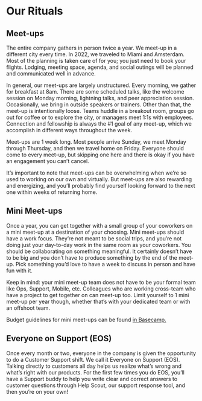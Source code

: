 # Our Rituals

## Meet-ups

The entire company gathers in person twice a year. We meet-up in a different city every time. In 2022, we traveled to Miami and Amsterdam. Most of the planning is taken care of for you; you just need to book your flights. Lodging, meeting space, agenda, and social outings will be planned and communicated well in advance.

In general, our meet-ups are largely unstructured. Every morning, we gather for breakfast at 8am. There are some scheduled talks, like the welcome session on Monday morning, lightning talks, and peer appreciation session. Occasionally, we bring in outside speakers or trainers. Other than that, the meet-up is intentionally loose. Teams huddle in a breakout room, groups go out for coffee or to explore the city, or managers meet 1:1s with employees. Connection and fellowship is always the #1 goal of any meet-up, which we accomplish in different ways throughout the week.

Meet-ups are 1 week long. Most people arrive Sunday, we meet Monday through Thursday, and then we travel home on Friday. Everyone should come to every meet-up, but skipping one here and there is okay if you have an engagement you can’t cancel.

It’s important to note that meet-ups can be overwhelming when we’re so used to working on our own and virtually. But meet-ups are also rewarding and energizing, and you’ll probably find yourself looking forward to the next one within weeks of returning home.

## Mini Meet-ups

Once a year, you can get together with a small group of your coworkers on a mini meet-up at a destination of your choosing. Mini meet-ups should have a work focus. They’re not meant to be social trips, and you’re not doing just your day-to-day work in the same room as your coworkers. You should be collaborating on something meaningful. It certainly doesn’t have to be big and you don’t have to produce something by the end of the meet-up. Pick something you’d love to have a week to discuss in person and have fun with it.

Keep in mind: your mini meet-up team does not have to be your formal team like Ops, Support, Mobile, etc. Colleagues who are working cross-team who have a project to get together on can meet-up too. Limit yourself to 1 mini meet-up per year though, whether that’s with your dedicated team or with an offshoot team.

Budget guidelines for mini meet-ups can be found [in Basecamp.](https://3.basecamp.com/2914079/buckets/34/messages/1400415368#__recording_1400437120)

## Everyone on Support (EOS)

Once every month or two, everyone in the company is given the opportunity to do a Customer Support shift. We call it Everyone on Support (EOS). Talking directly to customers all day helps us realize what’s wrong and what’s right with our products. For the first few times you do EOS, you’ll have a Support buddy to help you write clear and correct answers to customer questions through Help Scout, our support response tool, and then you’re on your own!
